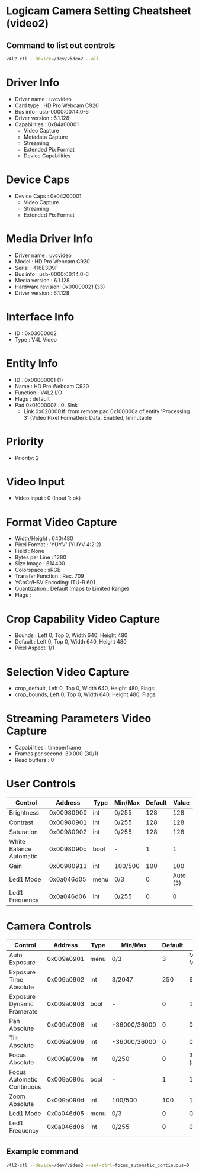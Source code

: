 # Logicam Camera Setting Cheatsheet (video2)

## Command to list out controls 
```bash
v4l2-ctl --device=/dev/video2 --all
```

**Driver Info**
===============

* Driver name      : uvcvideo
* Card type        : HD Pro Webcam C920
* Bus info         : usb-0000:00:14.0-6
* Driver version   : 6.1.128
* Capabilities     : 0x84a00001
    * Video Capture
    * Metadata Capture
    * Streaming
    * Extended Pix Format
    * Device Capabilities

**Device Caps**
==============

* Device Caps      : 0x04200001
    * Video Capture
    * Streaming
    * Extended Pix Format

**Media Driver Info**
=====================

* Driver name      : uvcvideo
* Model            : HD Pro Webcam C920
* Serial           : 416E3D9F
* Bus info         : usb-0000:00:14.0-6
* Media version    : 6.1.128
* Hardware revision: 0x00000021 (33)
* Driver version   : 6.1.128

**Interface Info**
================

* ID               : 0x03000002
* Type             : V4L Video

**Entity Info**
==============

* ID               : 0x00000001 (1)
* Name             : HD Pro Webcam C920
* Function         : V4L2 I/O
* Flags            : default
* Pad 0x01000007   : 0: Sink
    * Link 0x0200001f: from remote pad 0x100000a of entity 'Processing 3' (Video Pixel Formatter): Data, Enabled, Immutable

**Priority**
==========

* Priority: 2

**Video Input**
==============

* Video input : 0 (Input 1: ok)

**Format Video Capture**
=====================

* Width/Height      : 640/480
* Pixel Format      : 'YUYV' (YUYV 4:2:2)
* Field             : None
* Bytes per Line    : 1280
* Size Image        : 614400
* Colorspace        : sRGB
* Transfer Function : Rec. 709
* YCbCr/HSV Encoding: ITU-R 601
* Quantization      : Default (maps to Limited Range)
* Flags             :

**Crop Capability Video Capture**
=============================

* Bounds      : Left 0, Top 0, Width 640, Height 480
* Default     : Left 0, Top 0, Width 640, Height 480
* Pixel Aspect: 1/1

**Selection Video Capture**
=========================

* crop_default, Left 0, Top 0, Width 640, Height 480, Flags:
* crop_bounds, Left 0, Top 0, Width 640, Height 480, Flags:

**Streaming Parameters Video Capture**
=====================================

* Capabilities     : timeperframe
* Frames per second: 30.000 (30/1)
* Read buffers     : 0

**User Controls**
================
| Control | Address | Type | Min/Max | Default | Value |
| --- | --- | --- | --- | --- | --- |
| Brightness | 0x00980900 | int | 0/255 | 128 | 128 |
| Contrast | 0x00980901 | int | 0/255 | 128 | 128 |
| Saturation | 0x00980902 | int | 0/255 | 128 | 128 |
| White Balance Automatic | 0x0098090c | bool | - | 1 | 1 |
| Gain | 0x00980913 | int | 100/500 | 100 | 100 |
| Led1 Mode | 0x0a046d05 | menu | 0/3 | 0 | Auto (3) |
| Led1 Frequency | 0x0a046d06 | int | 0/255 | 0 | 0 |

**Camera Controls**
================
| Control | Address | Type | Min/Max | Default | Value |
| --- | --- | --- | --- | --- | --- |
| Auto Exposure | 0x009a0901 | menu | 0/3 | 3 | Manual Mode (1) |
| Exposure Time Absolute | 0x009a0902 | int | 3/2047 | 250 | 666 |
| Exposure Dynamic Framerate | 0x009a0903 | bool | - | 0 | 1 |
| Pan Absolute | 0x009a0908 | int | -36000/36000 | 0 | 0 |
| Tilt Absolute | 0x009a0909 | int | -36000/36000 | 0 | 0 |
| Focus Absolute | 0x009a090a | int | 0/250 | 0 | 30 (inactive) |
| Focus Automatic Continuous | 0x009a090c | bool | - | 1 | 1 |
| Zoom Absolute | 0x009a090d | int | 100/500 | 100 | 100 |
| Led1 Mode | 0x0a046d05 | menu | 0/3 | 0 | Off (0) |
| Led1 Frequency | 0x0a046d06 | int | 0/255 | 0 | 0 |

## Example command 
```bash 
v4l2-ctl --device=/dev/video2 --set-ctrl=focus_automatic_continuous=0
```